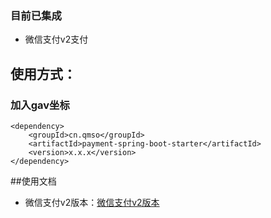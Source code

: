 ### 目前已集成
* 微信支付v2支付

## 使用方式：

### 加入gav坐标
    <dependency>
        <groupId>cn.qmso</groupId>
        <artifactId>payment-spring-boot-starter</artifactId>
        <version>x.x.x</version>
    </dependency>
    
##使用文档
* 微信支付v2版本：[微信支付v2版本](https://github.com/LjunT/payment/wiki/%E5%BE%AE%E4%BF%A1%E6%94%AF%E4%BB%98v2%E6%8E%A5%E5%8F%A3%E4%BD%BF%E7%94%A8)


